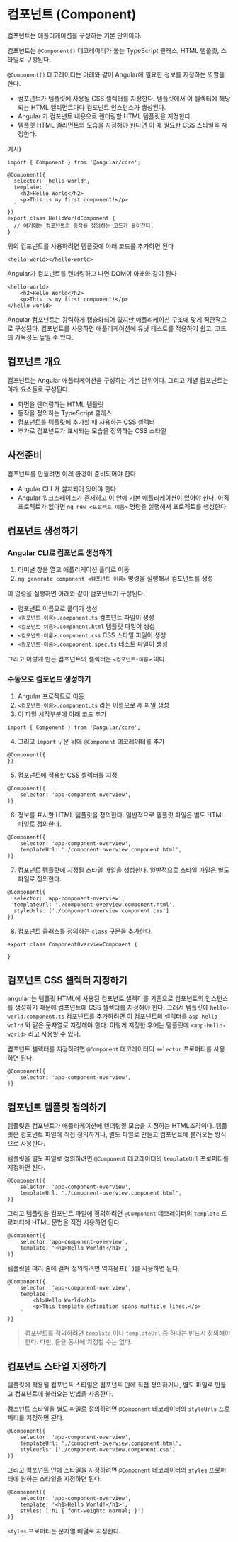 # 컴포넌트 (Component)

컴포넌트는 애플리케이션을 구성하는 기본 단위이다.

컴포넌트는 `@Component()` 데코레이터가 붙는 TypeScript 클래스, HTML 탬플릿, 스타일로 구성된다.

`@Component()` 데코레이터는 아래와 같이 Angular에 필요한 정보를 지정하는 역할을 한다.

- 컴포넌트가 템플릿에 사용될 CSS 셀렉터를 지정한다. 템플릿에서 이 셀렉터에 해당되는 HTML 엘리먼트마다 컴포넌트 인스턴스가 생성된다.
- Angular 가 컴포넌트 내용으로 렌더링할 HTML 템플릿을 지정한다.
- 템플릿 HTML 엘리먼트의 모습을 지정해야 한다면 이 때 필요한 CSS 스타일을 지정한다.

예시)

```tsx
import { Component } from '@angular/core';

@Component({
  selector: 'hello-world',
  template: `
    <h2>Hello World</h2>
    <p>This is my first component!</p>
  `
})
export class HelloWorldComponent {
  // 여기에는 컴포넌트의 동작을 정의하는 코드가 들어간다.
}
```

위의 컴포넌트를 사용하려면 템플릿에 아래 코드를 추가하면 된다

```tsx
<hello-world></hello-world>
```

Angular가 컴포넌트를 렌더링하고 나면 DOM이 아래와 같이 된다

```tsx
<hello-world>
	<h2>Hello World</h2>
	<p>This is my first component!</p>
</hello-world>
```

Angular 컴포넌트는 강력하게 캡슐화되어 있지만 애플리케이션 구조에 맞게 직관적으로 구성된다. 컴포넌트를 사용하면 애플리케이션에 유닛 테스트를 적용하기 쉽고, 코드의 가독성도 높일 수 있다.



## 컴포넌트 개요

컴포넌트는 Angular 애플리케이션을 구성하는 기본 단위이다. 그리고 개별 컴포넌트는 아래 요소들로 구성된다.

- 화면을 렌더링하는 HTML 템플릿
- 동작을 정의하는 TypeScript 클래스
- 컴포넌트를 템플릿에 추가할 때 사용하는 CSS 셀렉터
- 추가로 컴포넌트가 표시되는 모습을 정의하는 CSS 스타일



## 사전준비

컴포넌트를 만들려면 아래 환경이 준비되어야 한다

- Angular CLI 가 설치되어 있어야 한다
- Angular 워크스페이스가 존재하고 이 안에 기본 애플리케이션이 있어야 한다. 아직 프로젝트가 없다면 `ng new <프로젝트 이름>` 명령을 실행해서 프로젝트를 생성한다



## 컴포넌트 생성하기

### Angular CLI로 컴포넌트 생성하기

1. 터미널 창을 열고 애플리케이션 폴더로 이동
2. `ng generate component <컴포넌트 이름>` 명령을 실행해서 컴포넌트를 생성

이 명령을 실행하면 아래와 같이 컴포넌트가 구성된다.

- 컴포넌트 이름으로 폴더가 생성
- `<컴포넌트-이름>.component.ts` 컴포넌트 파일이 생성
- `<컴포넌트-이름>.component.html` 템플릿 파일이 생성
- `<컴포넌트-이름>.component.css` CSS 스타일 파일이 생성
- `<컴포넌트-이름>.compopnent.spec.ts` 테스트 파일이 생성

그리고 이렇게 만든 컴포넌트의 셀렉터는 `<컴포넌트-이름>` 이다.

### 수동으로 컴포넌트 생성하기

1. Angular 프로젝트로 이동
2. `<컴포넌트-이름>.component.ts` 라는 이름으로 새 파일 생성
3. 이 파일 시작부분에 아래 코드 추가

```tsx
import { Component } from '@angular/core';
```

4. 그리고 `import` 구문 뒤에 `@Component` 데코레이터를 추가

```tsx
@Component({
})
```

5. 컴포넌트에 적용할 CSS 셀렉터를 지정

```tsx
@Component({
	selector: 'app-component-overview',
)}
```

6. 정보를 표시할 HTML 템플릿을 정의한다. 일반적으로 템플릿 파일은 별도 HTML 파일로 정의한다.

```tsx
@Component({
	selector: 'app-component-overview',
	templateUrl: './component-overview.component.html',
)}
```

7. 컴포넌트 템플릿에 지정될 스타일 파일을 생성한다. 일반적으로 스타일 파일은 별도 파일로 정의한다.

```tsx
@Component({
  selector: 'app-component-overview',
  templateUrl: './component-overview.component.html',
  styleUrls: ['./component-overview.component.css']
})
```

8. 컴포넌트 클래스를 정의하는 `class` 구문을 추가한다.

```tsx
export class ComponentOverviewComponent {

}
```



## 컴포넌트 CSS 셀렉터 지정하기

angular 는 템플릿 HTML에 사용된 컴포넌트 셀렉터를 기준으로 컴포넌트의 인스턴스를 생성하기 때문에 컴포넌트에 CSS 셀렉터를 지정해야 한다. 그래서 템플릿에 `hello-world.component.ts` 컴포넌트를 추가하려면 이 컴포넌트의 셀렉터를 `app-hello-wolrd` 와 같은 문자열로 지정해야 한다. 이렇게 지정한 후에는 템플릿에 `<app-hello-world>` 라고 사용할 수 있다.

컴포넌트 셀렉터를 지정하려면 `@Component` 데코레이터의 `selector` 프로퍼티를 사용하면 된다.

```tsx
@Component({
	selector: 'app-component-overview',
)}
```



## 컴포넌트 템플릿 정의하기

템플릿은 컴포넌트가 애플리케이션에 렌더링될 모습을 지정하는 HTML조각이다. 템플릿은 컴포넌트 파일에 직접 정의하거나, 별도 파일로 만들고 컴포넌트에 불러오는 방식으로 사용한다.

템플릿을 별도 파일로 정의하려면 `@Component` 데코레이터의 `templateUrl` 프로퍼티를 지정하면 된다.

```tsx
@Component({
	selector: 'app-component-overview',
	templateUrl: './component-overview.component.html',
)}
```

그리고 템플릿을 컴포넌트 파일에 정의하려면 `@Component` 데코레이터의 `template` 프로퍼티에 HTML 문법을 직접 사용하면 된다

```tsx
@Component({
	selector:'app-component-overview',
	template: '<h1>Hello World!</h1>',
)}
```

템플릿을 여러 줄에 걸쳐 정의하려면 역따옴표( ` )를 사용하면 된다.

```tsx
@Component({
	selector: 'app-component-overview',
	template: `
		<h1>Hello World</h1>
		<p>This template definition spans multiple lines.</p>
	`
)}
```

> 컴포넌트를 정의하려면 `template` 이나 `templateUrl` 중 하나는 반드시 정의해야 한다. 다만, 둘을 동시에 지정할 수는 없다.



## 컴포넌트 스타일 지정하기

템플릿에 적용될 컴포넌트 스타일은 컴포넌트 안에 직접 정의하거나, 별도 파일로 만들고 컴포넌트에 불러오는 방법을 사용한다.

컴포넌트 스타일을 별도 파일로 정의하려면 `@Component` 데코레이터의 `styleUrls` 프로퍼티를 지정하면 된다.

```tsx
@Component({
	selector: 'app-component-overview',
	templateUrl: './component-overview.component.html',
	styleurls: ['./component-overview.component.css']
)}
```

그리고 컴포넌트 안에 스타일을 지정하려면 `@Component` 데코레이터의 `styles` 프로퍼티에 원하는 스타일을 지정하면 된다.

```tsx
@Component({
	selector: 'app-component-overview',
	template: '<h1>Hello World!</h1>',
	styles: ['h1 { font-weight: normal; }']
)}
```

`styles` 프로퍼티는 문자열 배열로 지정한다.
